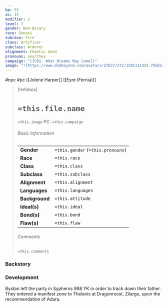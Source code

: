 ```yaml
---
hp: 52
ac: 15
modifier: 1
level: 7
gender: Non-Binary
race: Genasi
subrace: Fire
class: Artificer
subclass: Armorer
alignment: Chaotic Good
pronouns: any/they
campaign: "[[C01. What Dreams May Come]]"
image: "![https://www.dndbeyond.com/avatars/27637/272/1581111423-75581475.jpeg|250](https://www.dndbeyond.com/avatars/27637/272/1581111423-75581475.jpeg)"
---
```

 #npc #pc [[Jolene Harper]] [[Eyre (Fernia)]]

> [!infobox]
> # `=this.file.name`
> `=this.image`
> PC: `=this.campaign`
> ###### Basic Information
> |  |  |
> | ---- | ---- |
> | **Gender** | `=this.gender` (`=this.pronouns`) |
> | **Race** | `=this.race` |
> | **Class** | `=this.class` |
> | **Subclass** | `=this.subclass` |
> | **Alignment** | `=this.alignment` |
> | **Languages** | `=this.languages` |
> | **Background** | `=this.attitude` |
> | **Ideal(s)** | `=this.ideal` |
> | **Bond(s)** | `=this.bond` |
> | **Flaw(s)** | `=this.flaw` |
> ###### Comments
> `=this.comments`

### Backstory


### Development

Bystan left the party in Sypheros 998 YK in order to track down their father. They entered a manifest zone to Thelanis at Dragonroost, Zilargo, upon the recommendation of Adara.
